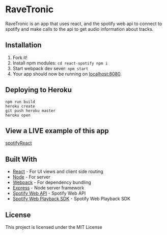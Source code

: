 # RaveTronic

RaveTronic is an app that uses react, and the spotify web api to connect to spotify and make calls to the api to get audio information about tracks.

## Installation

1. Fork it!
2. Install npm modules: `cd react-spotify npm i`
3. Start webpack dev sever: `npm start`
4. Your app should now be running on [localhost:8080](http://localhost:8080/).

## Deploying to Heroku

```
npm run build
heroku create
git push heroku master
heroku open
```

## View a LIVE example of this app

[spotifyReact](https://spot-react-ify.herokuapp.com/)

## Built With

- [React](https://reactjs.org/) - For UI views and client side routing
- [Node](https://nodejs.org/en/) - For server
- [Webpack](https://webpack.js.org/) - For dependency bundling
- [Express](https://expressjs.com/) - Node server framework
- [Spotify Web API](https://beta.developer.spotify.com/) - Spotify Web API
- [Spotify Web Playback SDK](https://developer.spotify.com/documentation/web-playback-sdk/) - Spotify Web Playback SDK

## License

This project is licensed under the MIT License
